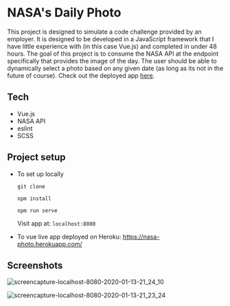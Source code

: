 # NASA's Daily Photo

This project is designed to simulate a code challenge provided by an employer. It is designed to be developed in a JavaScript framework that I have little experience with (in this case Vue.js) and completed in under 48 hours. The goal of this project is to consume the NASA API at the endpoint specifically that provides the image of the day. The user should be able to dynamically select a photo based on any given date (as long as its not in the future of course). Check out the deployed app [here](https://nasa-photo.herokuapp.com/).

## Tech

- Vue.js
- NASA API
- eslint 
- SCSS

## Project setup

- To set up locally

  `git clone `
  
  `npm install`
  
  `npm run serve`
  
  Visit app at: `localhost:8080`
  
- To vue live app deployed on Heroku: https://nasa-photo.herokuapp.com/

## Screenshots

![screencapture-localhost-8080-2020-01-13-21_24_10](https://user-images.githubusercontent.com/49107377/72314174-191d0200-364b-11ea-8f1c-3540cd9b0815.png)

![screencapture-localhost-8080-2020-01-13-21_23_24](https://user-images.githubusercontent.com/49107377/72314179-1b7f5c00-364b-11ea-9a44-6b7d32d4de30.png)
